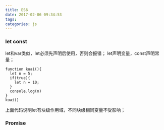 ```yaml
---
title: ES6
date: 2017-02-06 09:34:53
tags:
categories: js
---
```


### let  const
let和var类似，let必须先声明后使用，否则会报错；
let声明变量，const声明常量；
```
function kuai(){
  let n = 5;
  if(true){
    let n = 10;
  }
  console.log(n)
}
kuai()
```
上面代码说明let有块级作用域，不同块级相同变量不受影响；
### Promise
